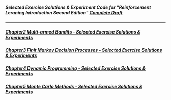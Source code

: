 ##### Selected Exercise Solutions & Experiment Code for ___"Reinforcement Leraning Introduction Second Edition"___   [Complete Draft](http://www.incompleteideas.net/sutton/book/bookdraft2017nov5.pdf)


***

##### [Chapter2 Multi-armed Bandits - Selected Exercise Solutions & Experiments](./solutions/chapter2/selected-solutions.md)

##### [Chapter3 Finit Markov Decision Processes - Selected Exercise Solutions & Experiments](./solutions/chapter3/selected-solutions.md)

##### [Chapter4 Dynamic Programming - Selected Exercise Solutions & Experiments](./solutions/chapter4/selected-solutions.md)

##### [Chapter5 Monte Carlo Methods - Selected Exercise Solutions & Experiments](./solutions/chapter5/selected-solutions.md)

